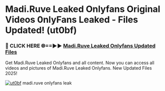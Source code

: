 # Madi.Ruve Leaked Onlyfans Original Videos 0nlyFans Leaked - Files Updated! (ut0bf)

<h3>🔴 CLICK HERE 🌐==►► <a href="https://tinyurl.com/2wckxsce" rel="nofollow">Madi.Ruve Leaked Onlyfans Updated Files</a></h3>

Get Madi.Ruve Leaked Onlyfans and all content. Now you can access all videos and pictures of Madi.Ruve Leaked Onlyfans. New Updated Files 2025!

[![ut0bf](https://i.imgur.com/AFduVYN.gif)](https://tinyurl.com/2wckxsce)
madi.ruve onlyfans leak